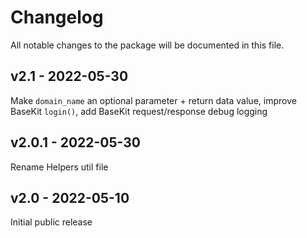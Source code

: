 # Changelog

All notable changes to the package will be documented in this file.

## v2.1 - 2022-05-30

Make `domain_name` an optional parameter + return data value, improve BaseKit
`login()`, add BaseKit request/response debug logging

## v2.0.1 - 2022-05-30

Rename Helpers util file
## v2.0 - 2022-05-10

Initial public release